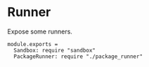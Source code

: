Runner
======

Expose some runners.

    module.exports =
      Sandbox: require "sandbox"
      PackageRunner: require "./package_runner"
